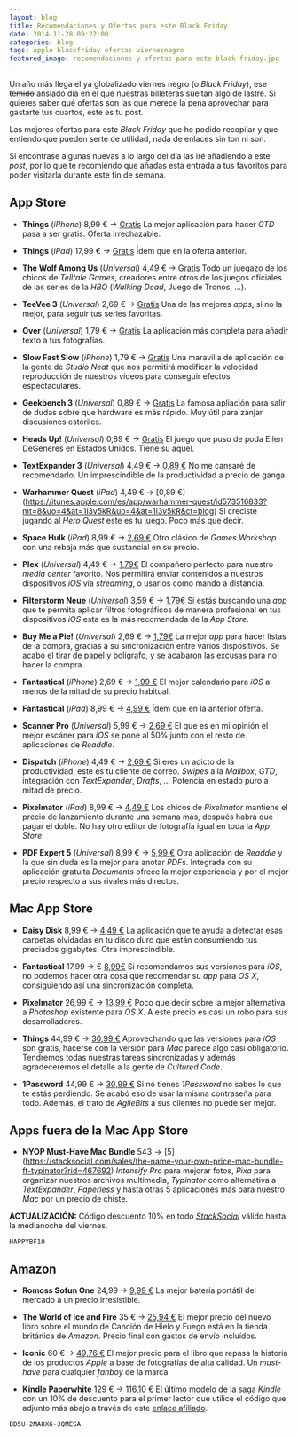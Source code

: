 ```yaml
---
layout: blog
title: Recomendaciones y Ofertas para este Black Friday
date: 2014-11-28 09:22:00
categories: blog
tags: apple blackfriday ofertas viernesnegro
featured_image: recomendaciones-y-ofertas-para-este-black-friday.jpg
---
```

Un año más llega el ya globalizado viernes negro (o *Black Friday*), ese <strike>temido</strike> ansiado día en el que nuestras billeteras sueltan algo de lastre. Si quieres saber qué ofertas son las que merece la pena aprovechar para gastarte tus cuartos, este es tu post.<Sigue Leyendo>

Las mejores ofertas para este *Black Friday* que he podido recopilar y que entiendo que pueden serte  de utilidad, nada de enlaces sin ton ni son.

Si encontrase algunas nuevas a lo largo del día las iré añadiendo a este *post*, por lo que te recomiendo que añadas esta entrada a tus favoritos para poder visitarla durante este fin de semana.  

## **App Store**

*  **Things** (*iPhone*) 8,99 € → [Gratis](https://itunes.apple.com/es/app/things/id284971781?mt=8&uo=4&at=1l3v5kR&uo=4&at=1l3v5kR&ct=blog)
La mejor aplicación para hacer *GTD* pasa a ser gratis. Oferta irrechazable.

* **Things** (*iPad*) 17,99 € → [Gratis](https://itunes.apple.com/es/app/things-for-ipad/id364365411?mt=8&uo=4&at=1l3v5kR&uo=4&at=1l3v5kR&ct=blog)
Ídem que en la oferta anterior.

* **The Wolf Among Us** (*Universal*) 4,49 € → [Gratis](https://itunes.apple.com/es/app/the-wolf-among-us/id716238885?mt=8&uo=4&at=1l3v5kR&uo=4&at=1l3v5kR&ct=blog)
Todo un juegazo de los chicos de *Telltale Games*, creadores entre otros de los juegos oficiales de las series de la *HBO* (*Walking Dead*, Juego de Tronos, …).

* **TeeVee 3** (*Universal*) 2,69 € → [Gratis](https://itunes.apple.com/es/app/teevee-3-your-tv-shows-guru/id663975743?mt=8&uo=4&at=1l3v5kR&uo=4&at=1l3v5kR&ct=blog)
Una de las mejores *apps*, si no la mejor, para seguir tus series favoritas.

* **Over** (*Universal*) 1,79 € → [Gratis](https://itunes.apple.com/es/app/over/id535811906?mt=8&uo=4&at=1l3v5kR&uo=4&at=1l3v5kR&ct=blog)
La aplicación más completa para añadir texto a tus fotografías.

* **Slow Fast Slow** (*iPhone*) 1,79 € → [Gratis](https://itunes.apple.com/es/app/slow-fast-slow-control-speed/id727309825?mt=8&uo=4&at=1l3v5kR&uo=4&at=1l3v5kR&ct=blog)
Una maravilla de aplicación de la gente de *Studio Neat* que nos permitirá modificar la velocidad reproducción de nuestros vídeos para conseguir efectos espectaculares. 

* **Geekbench 3** (*Universal*) 0,89 € → [Gratis](https://itunes.apple.com/es/app/geekbench-3/id683676887?mt=8&uo=4&at=1l3v5kR&uo=4&at=1l3v5kR&ct=blog)
La famosa apliación para salir de dudas sobre que hardware es más rápido. Muy útil para zanjar discusiones estériles.

* **Heads Up!** (*Universal*) 0,89 € → [Gratis](https://itunes.apple.com/es/app/heads-up!/id623592465?mt=8&uo=4&at=1l3v5kR&uo=4&at=1l3v5kR&ct=blog)
El juego que puso de poda Ellen DeGeneres en Estados Unidos. Tiene su aquel.

* **TextExpander 3** (*Universal*) 4,49 € → [0,89 €](https://itunes.apple.com/es/app/textexpander-3-+-custom-keyboard/id917416298?mt=8&uo=4&at=1l3v5kR&uo=4&at=1l3v5kR&ct=blog)
No me cansaré de recomendarlo. Un imprescindible de la productividad a precio de ganga.

* **Warhammer Quest** (*iPad*) 4,49 € → [0,89 €] (https://itunes.apple.com/es/app/warhammer-quest/id573516833?mt=8&uo=4&at=1l3v5kR&uo=4&at=1l3v5kR&ct=blog)
Si creciste jugando al *Hero Quest* este es tu juego. Poco más que decir.

* **Space Hulk** (*iPad*) 8,99 € → [2,69 €](https://itunes.apple.com/es/app/space-hulk/id742022720?mt=8&uo=4&at=1l3v5kR&uo=4&at=1l3v5kR&ct=blog)
Otro clásico de *Games Workshop* con una rebaja más que sustancial en su precio.

* **Plex** (*Universal*) 4,49 € → [1,79€](https://itunes.apple.com/es/app/plex/id383457673?mt=8&uo=4&at=1l3v5kR&uo=4&at=1l3v5kR&ct=blog)
El compañero perfecto para nuestro *media center* favorito. Nos permitirá enviar contenidos a nuestros dispositivos *iOS* vía *streaming*, o usarlos como mando a distancia.

* **Filterstorm Neue** (*Universal*) 3,59 € → [1,79€](https://itunes.apple.com/es/app/filterstorm-neue/id728479183?mt=8&uo=4&at=1l3v5kR)
Si estás buscando una *app* que te permita aplicar filtros fotográficos de manera profesional en tus dispositivos *iOS* esta es la más recomendada de la *App Store*. 

* **Buy Me a Pie!** (*Universal*) 2,69 € → [1,79€](https://itunes.apple.com/es/app/buy-me-a-pie!-lista-de-compras/id725418306?mt=8&uo=4&at=1l3v5kR&uo=4&at=1l3v5kR&ct=blog)
La mejor *app* para hacer listas de la compra, gracias a su sincronización entre varios dispositivos. Se acabó el tirar de papel y bolígrafo, y se acabaron las excusas para no hacer la compra.

* **Fantastical** (*iPhone*) 2,69 € → [1,99 €](https://itunes.apple.com/es/app/fantastical-2-para-iphone/id718043190?mt=8&uo=4&at=1l3v5kR&uo=4&at=1l3v5kR&ct=blog)
El mejor calendario para *iOS* a menos de la mitad de su precio habitual.

*  **Fantastical** (*iPad*) 8,99 € → [4,99 €](https://itunes.apple.com/es/app/fantastical-2-para-ipad-calendario/id830708155?mt=8&uo=4&at=1l3v5kR&uo=4&at=1l3v5kR&ct=blog)
Ídem que en la anterior oferta.

* **Scanner Pro** (*Universal*) 5,99 € → [2,69 €](https://itunes.apple.com/es/app/scanner-pro-by-readdle/id333710667?mt=8&uo=4&at=1l3v5kR&ct=blog)
El que es en mi opinión el mejor escáner para *iOS* se pone al 50% junto con el resto de aplicaciones de *Readdle*.

 * **Dispatch** (*iPhone*) 4,49 € → [2,69 €](https://itunes.apple.com/es/app/dispatch-correo-electronico/id642022747?mt=8&uo=4&at=1l3v5kR&uo=4&at=1l3v5kR&ct=blog)
 Si eres un adicto de la productividad, este es tu cliente de correo. *Swipes* a la *Mailbox*, *GTD*, integración con *TextExpander*, *Drafts*, … Potencia en estado puro a mitad de precio.

* **Pixelmator** (*iPad*) 8,99 € → [4,49 €](https://itunes.apple.com/es/app/pixelmator/id924695435?mt=8&uo=4&at=1l3v5kR&uo=4&at=1l3v5kR&ct=blog)
Los chicos de *Pixelmator* mantiene el precio de lanzamiento durante una semana más, después habrá que pagar el doble. No hay otro editor de fotografía igual en toda la *App Store*.

* **PDF Expert 5** (*Universal*) 8,99 € → [5,99 €](https://itunes.apple.com/es/app/pdf-expert-5-fill-forms-annotate/id743974925?mt=8&uo=4&at=1l3v5kR&uo=4&at=1l3v5kR&ct=blog)
Otra aplicación de *Readdle* y la que sin duda es la mejor para anotar *PDF*s. Integrada con su aplicación gratuita *Documents* ofrece la mejor experiencia y por el mejor precio respecto a sus rivales más directos.

## **Mac App Store**

* **Daisy Disk** 8,99 € → [4,49 €](https://itunes.apple.com/es/app/daisydisk/id411643860?mt=12&uo=4&at=1l3v5kR&uo=4&at=1l3v5kR&ct=blog)
La aplicación que te ayuda a detectar esas carpetas olvidadas en tu disco duro que están consumiendo tus preciados gigabytes. Otra imprescindible.

* **Fantastical** 17,99 → € [8,99€](https://itunes.apple.com/es/app/fantastical-calendario-y-recordatorios/id435003921?mt=12&uo=4&at=1l3v5kR&uo=4&at=1l3v5kR&ct=blog)
Si recomendamos sus versiones para *iOS*, no podemos hacer otra cosa que recomendar su *app* para *OS X*, consiguiendo así una sincronización completa.

* **Pixelmator** 26,99 € → [13,99 €](https://itunes.apple.com/es/app/pixelmator/id407963104?mt=12&uo=4&at=1l3v5kR&uo=4&at=1l3v5kR&ct=blog)
Poco que decir sobre la mejor alternativa a *Photoshop* existente para *OS X*. A este precio es casi un robo para sus desarrolladores. 

* **Things** 44,99 € → [30,99 €](https://itunes.apple.com/es/app/things/id407951449?mt=12&uo=4&at=1l3v5kR&uo=4&at=1l3v5kR&ct=blog)
Aprovechando que las versiones para *iOS* son gratis, hacerse con la versión para *Mac* parece algo casi obligatorio. Tendremos todas nuestras tareas sincronizadas y además agradeceremos el detalle a la gente de *Cultured Code*.

* **1Password** 44,99 € → [30,99 €](https://itunes.apple.com/es/app/1password/id443987910?mt=12&uo=4&at=1l3v5kR&uo=4&at=1l3v5kR&ct=blog)
Si no tienes *1Password* no sabes lo que te estás perdiendo. Se acabó eso de usar la misma contraseña para todo. Además, el trato de *AgileBits* a sus clientes no puede ser mejor.

## **Apps fuera de la Mac App Store**

* **NYOP Must-Have Mac Bundle** $543 → [$5](https://stacksocial.com/sales/the-name-your-own-price-mac-bundle-ft-typinator?rid=467692)
*Intensify Pro* para mejorar fotos, *Pixa* para organizar nuestros archivos multimedia, *Typinator* como alternativa a *TextExpander*, *Paperless* y hasta otras 5 aplicaciones más para nuestro *Mac* por un precio de chiste. 


**ACTUALIZACIÓN:** Código descuento 10% en todo [*StackSocial*](https://stacksocial.com/sales/the-name-your-own-price-mac-bundle-ft-typinator?rid=467692) válido hasta la medianoche del viernes.

	HAPPYBF10

## **Amazon**

* **Romoss Sofun One** 24,99 → [9,99 €](http://www.amazon.es/gp/product/B00CCMKJV4/ref=as_li_qf_sp_asin_tl?ie=UTF8&camp=3626&creative=24790&creativeASIN=B00CCMKJV4&linkCode=as2&tag=elblodeasit07-21)
La mejor batería portátil del mercado a un precio irresistible.

* **The World of Ice and Fire** 35 € → [25,94 €](http://www.amazon.co.uk/gp/product/0007580916/ref=as_li_tl?ie=UTF8&camp=1634&creative=6738&creativeASIN=0007580916&linkCode=as2&tag=elblodeasit03-21&linkId=6FWAQBDX4FGY6KVR)
El mejor precio del nuevo libro sobre el mundo de Canción de Hielo y Fuego está en la tienda británica de *Amazon*. Precio final con gastos de envío incluídos.

* **Iconic** 60 € → [49,76 €](http://www.amazon.es/gp/product/0988581701/ref=as_li_qf_sp_asin_tl?ie=UTF8&camp=3626&creative=24790&creativeASIN=0988581701&linkCode=as2&tag=elblodeasit07-21)
El mejor precio para el libro que repasa la historia de los productos *Apple* a base de fotografías de alta calidad. Un *must-have* para cualquier *fanboy* de la marca.

* **Kindle Paperwhite** 129 € → [116,10 €](http://www.amazon.es/gp/product/B00JG8GBDM/ref=as_li_qf_sp_asin_tl?ie=UTF8&camp=3626&creative=24790&creativeASIN=B00JG8GBDM&linkCode=as2&tag=elblodeasit07-21)
El último modelo de la saga *Kindle* con un 10% de descuento para el primer lector que utilice el código que adjunto más abajo a través de este [enlace afiliado](http://www.amazon.es/gp/product/B00JG8GBDM/ref=as_li_qf_sp_asin_tl?ie=UTF8&camp=3626&creative=24790&creativeASIN=B00JG8GBDM&linkCode=as2&tag=elblodeasit07-21).

<pre><code>BD5U-2MA8X6-JQMESA</code></pre>




